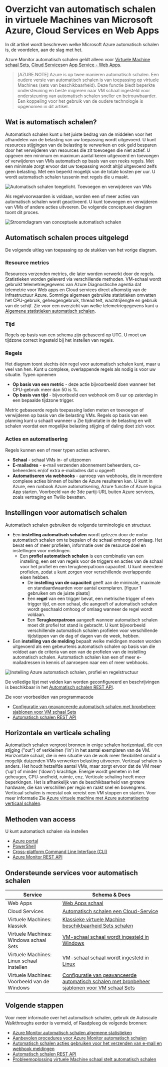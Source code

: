 <properties
    pageTitle="Overzicht van automatisch schalen in virtuele Machines van Microsoft Azure, Cloud Services en Web Apps | Microsoft Azure"
    description="Overzicht van automatisch schalen in Microsoft Azure. Van toepassing op virtuele Machines, Cloud Services en Web Apps."
    authors="rboucher"
    manager="carolz"
    editor=""
    services="monitoring-and-diagnostics"
    documentationCenter="monitoring-and-diagnostics"/>

<tags
    ms.service="monitoring-and-diagnostics"
    ms.workload="na"
    ms.tgt_pltfrm="na"
    ms.devlang="na"
    ms.topic="article"
    ms.date="09/06/2016"
    ms.author="robb"/>

# <a name="overview-of-autoscale-in-microsoft-azure-virtual-machines-cloud-services-and-web-apps"></a>Overzicht van automatisch schalen in virtuele Machines van Microsoft Azure, Cloud Services en Web Apps

In dit artikel wordt beschreven welke Microsoft Azure automatisch schalen is, de voordelen, aan de slag met het.  

Azure Monitor automatisch schalen geldt alleen voor [Virtuele Machine schaal Sets](https://azure.microsoft.com/services/virtual-machine-scale-sets/), [Cloud Services](https://azure.microsoft.com/services/cloud-services/)en [App Service - Web Apps](https://azure.microsoft.com/services/app-service/web/).

>[AZURE.NOTE] Azure is op twee manieren automatisch schalen. Een oudere versie van automatisch schalen is van toepassing op virtuele Machines (sets van beschikbaarheid). Deze functie biedt beperkte ondersteuning en beste migreren naar VM schaal ingesteld voor ondersteuning van automatisch schalen sneller en betrouwbaarder. Een koppeling voor het gebruik van de oudere technologie is opgenomen in dit artikel.  


## <a name="what-is-autoscale"></a>Wat is automatisch schalen?

Automatisch schalen kunt u het juiste bedrag van de middelen voor het afhandelen van de belasting van uw toepassing wordt uitgevoerd. U kunt resources stijgingen van de belasting te verwerken en ook geld besparen door het verwijderen van resources die zit toevoegen die niet actief. U opgeven een minimum en maximum aantal keren uitgevoerd en toevoegen of verwijderen van VMs automatisch op basis van een reeks regels. Met een minimale zorgt ervoor dat uw toepassing wordt altijd uitgevoerd zelfs geen belasting. Met een beperkt mogelijk van de totale kosten per uur. U wordt automatisch schalen tussenin met regels die u maakt.

 ![Automatisch schalen toegelicht. Toevoegen en verwijderen van VMs](./media/monitoring-autoscale-overview/AutoscaleConcept.png)

Als regelvoorwaarden is voldaan, worden een of meer acties van automatisch schalen wordt geactiveerd. U kunt toevoegen en verwijderen van VMs of andere acties uitvoeren. De volgende conceptueel diagram toont dit proces.  

 ![Stroomdiagram van conceptuele automatisch schalen](./media/monitoring-autoscale-overview/AutoscaleOverview3.png)


## <a name="autoscale-process-explained"></a>Automatisch schalen proces uitgelegd
De volgende uitleg van toepassing op de stukken van het vorige diagram.   

### <a name="resource-metrics"></a>Resource metrics
Resources verzenden metrics, die later worden verwerkt door de regels. Statistieken worden geleverd via verschillende methoden.
VM-schaal wordt gebruikt telemetriegegevens van Azure Diagnostische agentia dat telemetrie voor Web apps en Cloud services direct afkomstig van de infrastructuur Azure. Sommige algemeen gebruikte statistieken omvatten het CPU-gebruik, geheugengebruik, thread telt, wachtrijlengte en gebruik van de schijf. Zie voor een overzicht van welke telemetriegegevens kunt u [Algemene statistieken automatisch schalen](insights-autoscale-common-metrics.md).

### <a name="time"></a>Tijd
Regels op basis van een schema zijn gebaseerd op UTC. U moet uw tijdzone correct ingesteld bij het instellen van regels.  

### <a name="rules"></a>Regels
Het diagram toont slechts één regel voor automatisch schalen kunt, maar u veel van hen. Kunt u complexe, overlappende regels als nodig is voor uw situatie.  Typen opnemen  

 - **Op basis van een metric** - deze actie bijvoorbeeld doen wanneer het CPU-gebruik meer dan 50 is %.
 - **Op basis van tijd** - bijvoorbeeld een webhook om 8 uur op zaterdag in een bepaalde tijdzone trigger.

Metric gebaseerde regels toepassing laden meten en toevoegen of verwijderen op basis van die belasting VMs. Regels op basis van een planning kunt u schaalt wanneer u Zie tijdnotatie in de belasting en wilt schalen voordat een mogelijke belasting stijging of daling doet zich voor.  


### <a name="actions-and-automation"></a>Acties en automatisering

Regels kunnen een of meer typen acties activeren.

- **Schaal** - schaal VMs in- of uitzoomen
- **E-mailadres** - e-mail verzenden abonnement beheerders, co-beheerders en/of extra e-mailadres dat u opgeeft
- **Automatiseren via webhooks** - aanroep van webhooks, die in meerdere complexe acties binnen of buiten de Azure resulteren kan. U kunt in Azure, een runbook Azure automatisering, Azure functie of Azure logica App starten. Voorbeeld van de 3de partij-URL buiten Azure services, zoals vertraging en Twilio bevatten.


## <a name="autoscale-settings"></a>Instellingen voor automatisch schalen
Automatisch schalen gebruiken de volgende terminologie en structuur.

- Een **instelling automatisch schalen** wordt gelezen door de motor automatisch schalen om te bepalen of de schaal omhoog of omlaag. Het bevat een of meer profielen, informatie over de resource doel en instellingen voor meldingen.
    - Een **profiel automatisch schalen** is een combinatie van een instelling, een set van regels voor de triggers en acties van de schaal voor het profiel en een terugkeerpatroon capaciteit. U kunt meerdere profielen, zodat u kunt zorgen voor verschillende overlappende eisen hebben.
        - De **instelling van de capaciteit** geeft aan de minimale, maximale en standaardwaarden voor aantal exemplaren. [figuur 1 gebruiken om de juiste plaats]
        - Een **regel** van een trigger bevat, een metrische trigger of een trigger tijd, en een schaal, die aangeeft of automatisch schalen wordt geschaald omhoog of omlaag wanneer de regel wordt voldaan.
        - Een **Terugkeerpatroon** aangeeft wanneer automatisch schalen moet dit profiel tot stand is gebracht. U kunt bijvoorbeeld verschillende automatisch schalen profielen voor verschillende tijdstippen van de dag of dagen van de week, hebben.
- Een **instelling van de melding** bepaalt welke meldingen moeten worden uitgevoerd als een gebeurtenis automatisch schalen op basis van die voldoet aan de criteria van een van de profielen van de instelling automatisch schalen. Automatisch schalen kan een of meer e-mailadressen in kennis of aanroepen naar een of meer webhooks.

![Instelling Azure automatisch schalen, profiel en regelstructuur](./media/monitoring-autoscale-overview/AzureResourceManagerRuleStructure3.png)

De volledige lijst met velden kan worden geconfigureerd en beschrijvingen is beschikbaar in het [Automatisch schalen REST API](https://msdn.microsoft.com/library/dn931928.aspx).

Zie voor voorbeelden van programmacode

* [Configuratie van geavanceerde automatisch schalen met bronbeheer sjablonen voor VM schaal Sets](insights-advanced-autoscale-virtual-machine-scale-sets.md)  
* [Automatisch schalen REST API](https://msdn.microsoft.com/library/dn931953.aspx)



## <a name="horizontal-vs-vertical-scaling"></a>Horizontale en verticale schaling

Automatisch schalen vergroot bronnen in enige schalen horizontaal, die een stijging ("out") of verkleinen ('in') in het aantal exemplaren van de VM.  Horizontale schaal, die in een situatie van de wolk meer flexibiliteit omdat u mogelijk duizenden VMs verwerken belasting uitvoeren. Verticaal schalen is anders. Het houdt hetzelfde aantal VMs, maar zorgt ervoor dat de VM meer ('up') of minder ('down') krachtige. Energie wordt gemeten in het geheugen, CPU-snelheid, ruimte, enz.  Verticale schaling heeft meer beperkingen. Het is afhankelijk van de beschikbaarheid van grotere hardware, die kan verschillen per regio en raakt snel en bovengrens. Verticaal schalen is meestal ook vereist een VM stoppen en starten. Voor meer informatie Zie [Azure virtuele machine met Azure automatisering verticaal schalen](../virtual-machines/virtual-machines-linux-vertical-scaling-automation.md).


## <a name="methods-of-access"></a>Methoden van access
U kunt automatisch schalen via instellen

- [Azure portal](insights-how-to-scale.md)
- [PowerShell](insights-powershell-samples.md#create-and-manage-autoscale-settings)
- [Cross-platform Command Line Interface (CLI)](insights-cli-samples.md#autoscale )
- [Azure Monitor REST API](https://msdn.microsoft.com/library/azure/dn931953.aspx )

## <a name="supported-services-for-autoscale"></a>Ondersteunde services voor automatisch schalen


| Service                              | Schema & Docs                                       |
|--------------------------------------|-----------------------------------------------------|
| Web Apps                             | [Web Apps schaal](insights-how-to-scale.md)              |
| Cloud Services                       | [Automatisch schalen een Cloud-Service](../cloud-services/cloud-services-how-to-scale.md) |
| Virtuele Machines: klassiek           | [Klassieke virtuele Machine beschikbaarheid Sets schalen](https://blogs.msdn.microsoft.com/kaevans/2015/02/20/autoscaling-azurevirtual-machines/) |
| Virtuele Machines: Windows schaal Sets| [VM-schaal schaal wordt ingesteld in Windows](../virtual-machine-scale-sets/virtual-machine-scale-sets-windows-autoscale.md)  |
| Virtuele Machines: Linux schaal instellen  | [VM-schaal schaal wordt ingesteld in Linux](../virtual-machine-scale-sets/virtual-machine-scale-sets-linux-autoscale.md) |
| Virtuele Machines: Voorbeeld van de Windows   | [Configuratie van geavanceerde automatisch schalen met bronbeheer sjablonen voor VM schaal Sets](insights-advanced-autoscale-virtual-machine-scale-sets.md) |

## <a name="next-steps"></a>Volgende stappen

Voor meer informatie over het automatisch schalen, gebruik de Autoscale Walkthroughs eerder is vermeld, of Raadpleeg de volgende bronnen:

- [Azure Monitor automatisch schalen algemene statistieken](insights-autoscale-common-metrics.md)
- [Aanbevolen procedures voor Azure Monitor automatisch schalen](insights-autoscale-best-practices.md)
- [Automatisch schalen acties gebruiken voor het verzenden van e-mail en webhook meldingen](insights-autoscale-to-webhook-email.md)
- [Automatisch schalen REST API](https://msdn.microsoft.com/library/dn931953.aspx)
- [Probleemoplossing virtuele Machine schaal stelt automatisch schalen](../virtual-machine-scale-sets/virtual-machine-scale-sets-troubleshoot.md)
